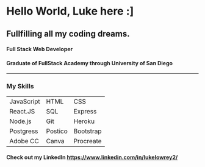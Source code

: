 # Hello World, Luke here :]

## Fullfilling all my coding dreams.
#### Full Stack Web Developer

#### Graduate of FullStack Academy through University of San Diego 

--------------------------------------------

### My Skills
|              |            |               |
|--------------|------------|---------------|
| JavaScript   | HTML       | CSS           |
| React.JS     | SQL        | Express       |
| Node.js      | Git        | Heroku        |
| Postgress    | Postico    | Bootstrap     |
| Adobe CC     | Canva      | Procreate     |



#### Check out my LinkedIn https://www.linkedin.com/in/lukelowrey2/
